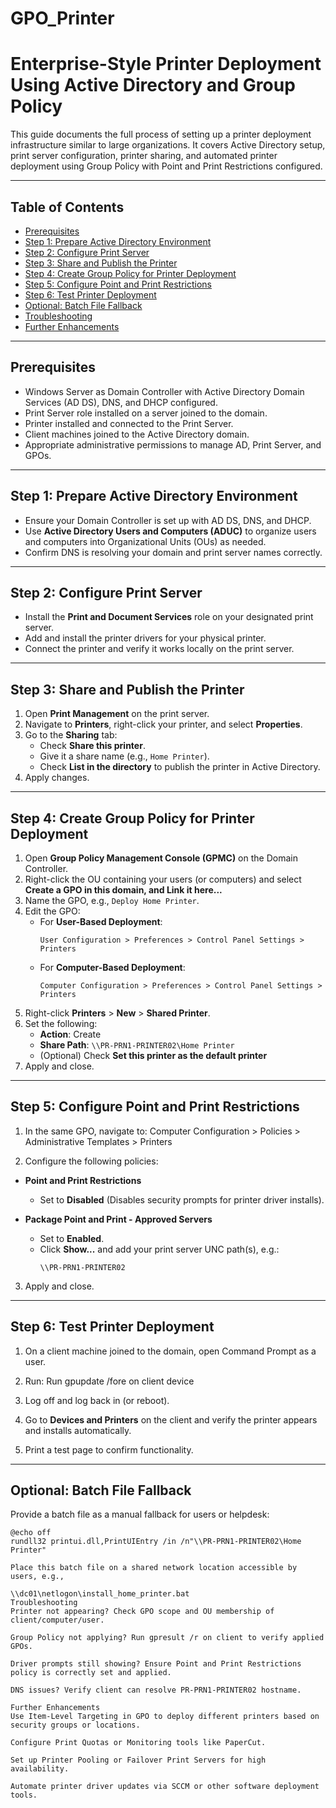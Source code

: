 # GPO_Printer
# Enterprise-Style Printer Deployment Using Active Directory and Group Policy

This guide documents the full process of setting up a printer deployment infrastructure similar to large organizations. It covers Active Directory setup, print server configuration, printer sharing, and automated printer deployment using Group Policy with Point and Print Restrictions configured.

---

## Table of Contents

- [Prerequisites](#prerequisites)  
- [Step 1: Prepare Active Directory Environment](#step-1-prepare-active-directory-environment)  
- [Step 2: Configure Print Server](#step-2-configure-print-server)  
- [Step 3: Share and Publish the Printer](#step-3-share-and-publish-the-printer)  
- [Step 4: Create Group Policy for Printer Deployment](#step-4-create-group-policy-for-printer-deployment)  
- [Step 5: Configure Point and Print Restrictions](#step-5-configure-point-and-print-restrictions)  
- [Step 6: Test Printer Deployment](#step-6-test-printer-deployment)  
- [Optional: Batch File Fallback](#optional-batch-file-fallback)  
- [Troubleshooting](#troubleshooting)  
- [Further Enhancements](#further-enhancements)

---

## Prerequisites

- Windows Server as Domain Controller with Active Directory Domain Services (AD DS), DNS, and DHCP configured.
- Print Server role installed on a server joined to the domain.
- Printer installed and connected to the Print Server.
- Client machines joined to the Active Directory domain.
- Appropriate administrative permissions to manage AD, Print Server, and GPOs.

---

## Step 1: Prepare Active Directory Environment

- Ensure your Domain Controller is set up with AD DS, DNS, and DHCP.
- Use **Active Directory Users and Computers (ADUC)** to organize users and computers into Organizational Units (OUs) as needed.
- Confirm DNS is resolving your domain and print server names correctly.

---

## Step 2: Configure Print Server

- Install the **Print and Document Services** role on your designated print server.
- Add and install the printer drivers for your physical printer.
- Connect the printer and verify it works locally on the print server.

---

## Step 3: Share and Publish the Printer

1. Open **Print Management** on the print server.
2. Navigate to **Printers**, right-click your printer, and select **Properties**.
3. Go to the **Sharing** tab:
   - Check **Share this printer**.
   - Give it a share name (e.g., `Home Printer`).
   - Check **List in the directory** to publish the printer in Active Directory.
4. Apply changes.

---

## Step 4: Create Group Policy for Printer Deployment

1. Open **Group Policy Management Console (GPMC)** on the Domain Controller.
2. Right-click the OU containing your users (or computers) and select **Create a GPO in this domain, and Link it here...**
3. Name the GPO, e.g., `Deploy Home Printer`.
4. Edit the GPO:
   - For **User-Based Deployment**:
     ```
     User Configuration > Preferences > Control Panel Settings > Printers
     ```
   - For **Computer-Based Deployment**:
     ```
     Computer Configuration > Preferences > Control Panel Settings > Printers
     ```
5. Right-click **Printers** > **New** > **Shared Printer**.
6. Set the following:
   - **Action**: Create
   - **Share Path**: `\\PR-PRN1-PRINTER02\Home Printer`
   - (Optional) Check **Set this printer as the default printer**
7. Apply and close.

---

## Step 5: Configure Point and Print Restrictions

1. In the same GPO, navigate to:
   Computer Configuration > Policies > Administrative Templates > Printers
   

2. Configure the following policies:

- **Point and Print Restrictions**  
  - Set to **Disabled** (Disables security prompts for printer driver installs).

- **Package Point and Print - Approved Servers**  
  - Set to **Enabled**.  
  - Click **Show...** and add your print server UNC path(s), e.g.:  
    ```
    \\PR-PRN1-PRINTER02
    ```

3. Apply and close.

---

## Step 6: Test Printer Deployment

1. On a client machine joined to the domain, open Command Prompt as a user.
2. Run:
Run gpupdate /fore on client  device

3. Log off and log back in (or reboot).
4. Go to **Devices and Printers** on the client and verify the printer appears and installs automatically.
5. Print a test page to confirm functionality.

---

## Optional: Batch File Fallback

Provide a batch file as a manual fallback for users or helpdesk:

```batch
@echo off
rundll32 printui.dll,PrintUIEntry /in /n"\\PR-PRN1-PRINTER02\Home Printer"

Place this batch file on a shared network location accessible by users, e.g.,

\\dc01\netlogon\install_home_printer.bat
Troubleshooting
Printer not appearing? Check GPO scope and OU membership of client/computer/user.

Group Policy not applying? Run gpresult /r on client to verify applied GPOs.

Driver prompts still showing? Ensure Point and Print Restrictions policy is correctly set and applied.

DNS issues? Verify client can resolve PR-PRN1-PRINTER02 hostname.

Further Enhancements
Use Item-Level Targeting in GPO to deploy different printers based on security groups or locations.

Configure Print Quotas or Monitoring tools like PaperCut.

Set up Printer Pooling or Failover Print Servers for high availability.

Automate printer driver updates via SCCM or other software deployment tools.
